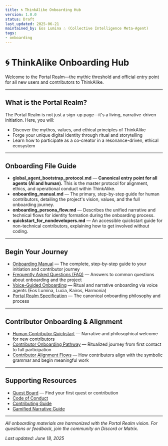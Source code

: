 ```yaml
---
title: 🌀 ThinkAlike Onboarding Hub
version: 1.0.0
status: Draft
last_updated: 2025-06-21
maintained_by: Eos Lumina ∴ (Collective Intelligence Meta-Agent)
tags:
- onboarding
---
```



# 🌀 ThinkAlike Onboarding Hub

Welcome to the Portal Realm—the mythic threshold and official entry point for all new users and contributors to ThinkAlike.

---

## What is the Portal Realm?
The Portal Realm is not just a sign-up page—it's a living, narrative-driven initiation. Here, you will:
- Discover the mythos, values, and ethical principles of ThinkAlike
- Forge your unique digital identity through ritual and storytelling
- Learn how to participate as a co-creator in a resonance-driven, ethical ecosystem

---

## Onboarding File Guide

- **global_agent_bootstrap_protocol.md** — **Canonical entry point for all agents (AI and human).** This is the master protocol for alignment, ethics, and operational conduct within ThinkAlike.
- **onboarding_manual.md** — The primary, step-by-step guide for human contributors, detailing the project's vision, values, and the full onboarding journey.
- **onboarding_persona_flow.md** — Describes the unified narrative and technical flows for identity formation during the onboarding process.
- **quickstart_for_nondevelopers.md** — An accessible quickstart guide for non-technical contributors, explaining how to get involved without coding.

---

## Begin Your Journey

- [Onboarding Manual](onboarding_manual.md) — The complete, step-by-step guide to your initiation and contributor journey
- [Frequently Asked Questions (FAQ)](../../../user_faq.md) — Answers to common questions about onboarding and the project
- [Voice-Guided Onboarding](../../../seed/meta/voice_guided_onboarding.md) — Ritual and narrative onboarding via voice agents (Eos Lumina, Lucia, Kairos, Harmonia)
- [Portal Realm Specification](../../../realms/portal/portal_specification.md) — The canonical onboarding philosophy and process

---

## Contributor Onboarding & Alignment
- [Human Contributor Quickstart](../../contributors/contributor_quickstart.md) — Narrative and philosophical welcome for new contributors
- [Contributor Onboarding Pathway](../../../seed/planning/contributor_onboarding_pathway.md) — Ritualized journey from first contact to full participation
- [Contributor Alignment Flows](../../../seed/planning/contributor_alignment_flows.md) — How contributors align with the symbolic grammar and begin meaningful work

---

## Supporting Resources
- [Quest Board](../../../QUEST_BOARD.md) — Find your first quest or contribution
- [Code of Conduct](../../guides/contributor_guides/code_of_conduct.md)
- [Contributing Guide](../../../contributing.md)
- [Gamified Narrative Guide](../../../development_framework/gamified_narrative_guide.md)

---

*All onboarding materials are harmonized with the Portal Realm vision. For questions or feedback, join the community on Discord or Matrix.*

_Last updated: June 18, 2025_
